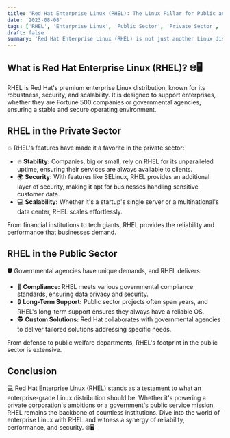 ```yaml
---
title: 'Red Hat Enterprise Linux (RHEL): The Linux Pillar for Public and Private Enterprises 🌐🖥️'
date: '2023-08-08'
tags: ['RHEL', 'Enterprise Linux', 'Public Sector', 'Private Sector', 'devops']
draft: false
summary: 'Red Hat Enterprise Linux (RHEL) is not just another Linux distribution. Its an enterprise-grade solution that powers both public and private sectors. Dive into RHELs versatile applications across sectors.'
---
```


## What is Red Hat Enterprise Linux (RHEL)? 🌐🖥️

RHEL is Red Hat's premium enterprise Linux distribution, known for its robustness, security, and scalability. It is designed to support enterprises, whether they are Fortune 500 companies or governmental agencies, ensuring a stable and secure operating environment.

## RHEL in the Private Sector

💥 RHEL's features have made it a favorite in the private sector:

- 🔥 **Stability:** Companies, big or small, rely on RHEL for its unparalleled uptime, ensuring their services are always available to clients.
- 🌍 **Security:** With features like SELinux, RHEL provides an additional layer of security, making it apt for businesses handling sensitive customer data.
- 💻 **Scalability:** Whether it's a startup's single server or a multinational's data center, RHEL scales effortlessly.

From financial institutions to tech giants, RHEL provides the reliability and performance that businesses demand.

## RHEL in the Public Sector

🛡️ Governmental agencies have unique demands, and RHEL delivers:

- 🔄 **Compliance:** RHEL meets various governmental compliance standards, ensuring data privacy and security.
- 🔒 **Long-Term Support:** Public sector projects often span years, and RHEL's long-term support ensures they always have a reliable OS.
- 🕵️ **Custom Solutions:** Red Hat collaborates with governmental agencies to deliver tailored solutions addressing specific needs.

From defense to public welfare departments, RHEL's footprint in the public sector is extensive.

## Conclusion

💻 Red Hat Enterprise Linux (RHEL) stands as a testament to what an enterprise-grade Linux distribution should be. Whether it's powering a private corporation's ambitions or a government's public service mission, RHEL remains the backbone of countless institutions. Dive into the world of enterprise Linux with RHEL and witness a synergy of reliability, performance, and security. 🌐🖥️
